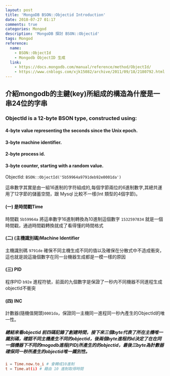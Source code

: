 ```yaml
---
layout: post
title: 'MongoDB BSON::Objectid Introduction'
date: 2018-07-27 01:17
comments: true
categories: Mongod
description: 'MongoDB 探討 BSON::Objectid'
tags: Mongod
reference:
  name:
    - BSON::ObjectId
    - Mongodb ObjectID 生成
  link:
    - https://docs.mongodb.com/manual/reference/method/ObjectId/
    - https://www.cnblogs.com/xjk15082/archive/2011/09/18/2180792.html
---
```

## 介紹mongodb的主鍵(key)所組成的構造為什麼是一串24位的字串

### ObjectId is a 12-byte BSON type, constructed using:

#### 4-byte value representing the seconds since the Unix epoch.
#### 3-byte machine identifier.
#### 2-byte process id.
#### 3-byte counter, starting with a random value.
ObjectId: `BSON::ObjectId('5b59964a9791deb92e0001da')`

這串數字其實是由一組16進制的字符組成的,每個字節兩位的6進制數字,其總共運用了12字節的儲蓄空間，跟 Mysql 比較不一樣(Int 類型的4個字節)。

#### (一) 是時間戳Time
時間戳 `5b59964a` 將這串數字16進制轉換為10進制這個數字 `1532597834` 就是一個時間戳，通過時間戳轉換就成了看得懂的時間格式

#### (二) (主機識別碼)Machine Identifier
主機識別碼 `9791de` 確保不同主機生成不同的值以及確保在分散式中不造成衝突，這也就是說這幾個數字在同一台機器生成都是一模一樣的原因

#### (三) PID
程序PID `b92e` 進程符號，前面的九個數字是保證了一秒内不同機器不同進程生成objectId不衝突

#### (四) INC
計數器(隨機值開頭)`0001da`，保證同一主機同一進程同一秒內產生的ObjectId的唯一性。


##### 總結來看objectid 前四碼記錄了創建時間，接下來三個byte代表了所在主機唯一識別碼，確認不同主機產生不同的objectid，後兩個byte進程的id決定了在在同一個機器下不同的mogodb進程(PID)所產生的的objectid，最後三byte為計數器確保同一秒所產生的objectid唯一識別性。

```conf
i = Time.now.to_i # 會轉成10進制
t = Time.at(i) # 藉由 10 進制取得時間
```